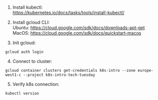 1) Install kubectl:  
https://kubernetes.io/docs/tasks/tools/install-kubectl/

2) Install gcloud CLI:  
Ubuntu: https://cloud.google.com/sdk/docs/downloads-apt-get  
MacOS: https://cloud.google.com/sdk/docs/quickstart-macos

3) Init gcloud:
```shell script
gcloud auth login
```  

4) Connect to cluster:  
```shell script
gcloud container clusters get-credentials k8s-intro --zone europe-west1-c --project k8s-intro-tech-tuesday
```   

5) Verify k8s connection:
```shell script 
kubectl version
```  